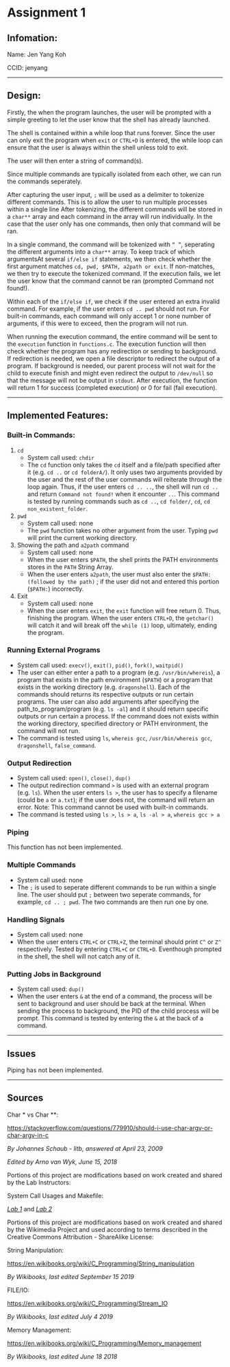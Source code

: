 # Assignment 1

## Infomation:

Name: Jen Yang Koh

CCID: jenyang

-----

## Design:

Firstly, the when the program launches, the user will be prompted with a simple greeting to let the user know that the shell has already launched.

The shell is contained within a while loop that runs forever. Since the user can only exit the program when `exit` or `CTRL+D` is entered, the while loop can ensure that the user is always within the shell unless told to exit.



The user will then enter a string of command(s).

Since multiple commands are typically isolated from each other, we can run the commands seperately.

After capturing the user input, `;` will be used as a delimiter to tokenize different commands. This is to allow the user to run multiple processes within a single line After tokenizing, the different commands will be stored in a `char**` array and each command in the array will run individually. In the case that the user only has one commands, then only that command will be ran.

In a single command, the command will be tokenized with `“ ”`, seperating the different  arguments into a `char**` array. To keep track of which argumentsAt several `if/else if` statements, we then check whether the first argument matches `cd, pwd, $PATH, a2path or exit`. If non-matches, we then try to execute the tokenized command. If the execution fails, we let the user know that the command cannot be ran (prompted Command not found!).

Within each of the `if/else if`, we check if the user entered an extra invalid command. For example, if the user enters `cd .. pwd` should not run. For built-in commands, each command will only accept 1 or none number of arguments, if this were to exceed, then the program will not run.



When running the execution command, the entire command will be sent to the `execution` function in `functions.c`. The execution function will then check whether the program has any redirection or sending to background. If redirection is needed, we open a file descriptor to redirect the output of a program. If background is needed, our parent process will not wait for the child to execute finish and might even redirect the output to `/dev/null` so that the message will not be output in `stdout`. After execution, the function will return 1 for success (completed execution) or 0 for fail (fail execution).

-----

## Implemented Features:

### Built-in Commands:

1. `cd` 
   - System call used: `chdir`
   - The `cd` function only takes the `cd` itself and a file/path specified after it (e.g. `cd ..` or `cd folderA/`). It only uses two arguments provided by the user and the rest of the user commands will reiterate through the loop again.
     Thus, if the user enters `cd .. ..`, the shell will run `cd ..` and return `Command not found!` when it encounter `..`. This command is tested by running commands such as `cd ..`,  `cd folder/`, `cd`, `cd non_existent_folder`.
2. `pwd`
   - System call used: none
   - The `pwd` function takes no other argument from the user.
     Typing `pwd` will print the current working directory.
3. Showing the path and `a2path` command
   - System call used: none
   - When the user enters `$PATH`, the shell prints the PATH environments stores in the `PATH` String Array.
   - When the user enters `a2path`, the user must also enter the `$PATH:(followed by the path)` ; if the user did not and entered this portion (`$PATH:`) incorrectly.
4. Exit
   - System call used: none
   - When the user enters `exit`, the `exit` function will free return 0. Thus, finishing the program. When the user enters `CTRL+D`, the `getchar()` will catch it and will break off the `while (1)` loop, ultimately, ending the program.

### Running External Programs

- System call used: `execv()`, `exit()`, `pid()`, `fork()`, `waitpid()`
- The user can either enter a path to a program (e.g. `/usr/bin/whereis`), a program that exists in the path environment (`$PATH`) or a program that exists in the working directory (e.g. `dragonshell`). Each of the commands should returns its respective outputs or run certain programs. The user can also add arguments after specifying the path_to_program/program (e.g. `ls -al`) and it should return specific outputs or run certain a process.
  If the command does not exists within the working directory, specified directory or PATH environment, the command will not run.
- The command is tested using `ls`, `whereis gcc`, `/usr/bin/whereis gcc`, `dragonshell`, `false_command`.

### Output Redirection

- System call used: `open()`, `close()`, `dup()`
- The output redirection command `>` is used with an external program (e.g. `ls`). When the user enters `ls >`, the user has to specify a filename (could be `a` or `a.txt`); if the user does not, the command will return an error.
  Note: This command cannot be used with built-in commands.
- The command is tested using `ls >`, `ls > a`, `ls -al > a`, `whereis gcc > a`

### Piping

This function has not been implemented.

### Multiple Commands

- System call used: none
- The `;` is used to seperate different commands to be run within a single line. The user should put `;` between two seperate commands, for example, `cd .. ; pwd`. The two commands are then run one by one.

### Handling Signals

- System call used: none
- When the user enters `CTRL+C` or `CTRL+Z`, the terminal should print `C^` or `Z^` respectively. Tested by entering `CTRL+C` or `CTRL+D`. Eventhough prompted in the shell, the shell will not catch any of it.

### Putting Jobs in Background

- System call used: `dup()`
- When the user enters `&` at the end of a command, the process will be sent to background and user should be back at the terminal. When sending the process to background, the PID of the child process will be prompt. This command is tested by entering the `&` at the back of a command.

-----

## Issues

Piping has not been implemented.

-----

## Sources

Char * vs Char **:

https://stackoverflow.com/questions/779910/should-i-use-char-argv-or-char-argv-in-c

*By Johannes Schaub - litb, answered at April 23, 2009*

*Edited by Arno van Wyk, June 15, 2018*



Portions of this project are modifications based on work created and shared by the Lab Instructors:

System Call Usages and Makefile:

[*Lab 1*](https://eclass.srv.ualberta.ca/mod/resource/view.php?id=3813244) and [*Lab 2*](https://eclass.srv.ualberta.ca/mod/resource/view.php?id=3824339)



Portions of this project are modifications based on work created and shared by the Wikimedia Project and used according to terms described in the Creative Commons Attribution - ShareAlike License:

String Manipulation:

https://en.wikibooks.org/wiki/C_Programming/String_manipulation

*By Wikibooks, last edited September 15 2019*



FILE/IO:

https://en.wikibooks.org/wiki/C_Programming/Stream_IO

*By Wikibooks, last edited July 4 2019*



Memory Management:

https://en.wikibooks.org/wiki/C_Programming/Memory_management

*By Wikibooks, last edited June 18 2018*

